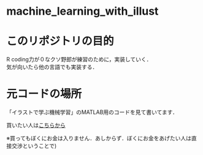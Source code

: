 machine_learning_with_illust
============================

# このリポジトリの目的

R coding力が０なクソ野郎が練習のために，実装していく．  
気が向いたら他の言語でも実装する．

# 元コードの場所

「イラストで学ぶ機械学習」のMATLAB用のコードを見て書いてます．

買いたい人は[こちらから](http://www.amazon.co.jp/%E3%82%A4%E3%83%A9%E3%82%B9%E3%83%88%E3%81%A7%E5%AD%A6%E3%81%B6-%E6%A9%9F%E6%A2%B0%E5%AD%A6%E7%BF%92-%E6%9C%80%E5%B0%8F%E4%BA%8C%E4%B9%97%E6%B3%95%E3%81%AB%E3%82%88%E3%82%8B%E8%AD%98%E5%88%A5%E3%83%A2%E3%83%87%E3%83%AB%E5%AD%A6%E7%BF%92%E3%82%92%E4%B8%AD%E5%BF%83%E3%81%AB-KS%E6%83%85%E5%A0%B1%E7%A7%91%E5%AD%A6%E5%B0%82%E9%96%80%E6%9B%B8-%E6%9D%89%E5%B1%B1/dp/4061538217)

※買ってもぼくにお金は入りません．あしからず．ぼくにお金をあげたい人は直接交渉ということで)
